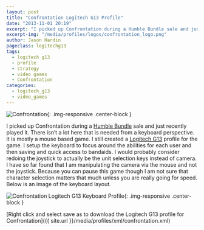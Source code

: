 ```yaml
---
layout: post
title: "Confrontation Logitech G13 Profile"
date: "2013-11-01 20:19"
excerpt: "I picked up Confrontation during a Humble Bundle sale and just recently played it. There isn’t a lot here that is needed from a keyboard perspective."
excerpt-img: "/media/profiles/logos/confrontation_logo.png"
author: Jason Hardin
pageclass: logitechg13
tags:
  - logitech g13
  - profile
  - strategy
  - video games
  - Confrontation
categories:
  - logitech_g13
  - video_games
---
```

![Confrontation]({{site.url}}/media/profiles/logos/confrontation_logo.png){: .img-responsive  .center-block }

I picked up Confrontation during a [Humble Bundle](http://www.humblebundle.com) sale and just recently played it. There isn’t a lot here that is needed from a keyboard perspective. It is mostly a mouse based game. I still created a [Logitech G13](http://gaming.logitech.com/en-us/product/g13-advanced-gameboard) profile for the game. I setup the keyboard to focus around the abilities for each user and then saving and quick access to bandaids. I would probably consider redoing the joystick to actually be the unit selection keys instead of camera. I have so far found that I am manipulating the camera via the mouse and not the joystick. Because you can pause this game though I am not sure that character selection matters that much unless you are really going for speed. Below is an image of the keyboard layout.

![Confrontation Logitech G13 Keyboard Profile]({{site.url}}/media/profiles/layouts/confrontation_keyboard_layout.png){: .img-responsive  .center-block }

[Right click and select save as to download the Logitech G13 profile for Confrontation]({{ site.url }}/media/profiles/xml/confrontation.xml)

